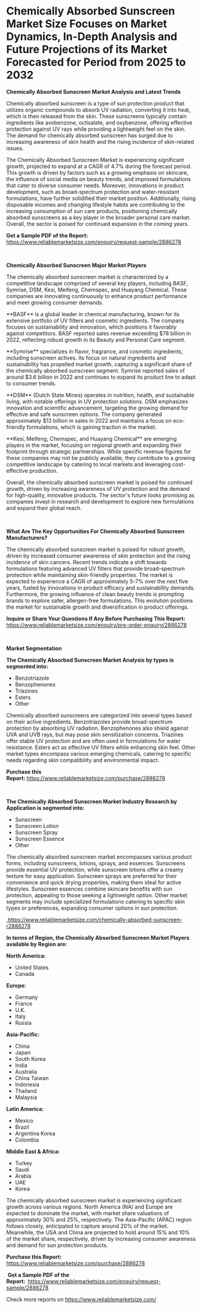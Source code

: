 <p><h1>Chemically Absorbed Sunscreen Market Size Focuses on Market Dynamics, In-Depth Analysis and Future Projections of its Market Forecasted for Period from 2025 to 2032</h1></p><p><strong>Chemically Absorbed Sunscreen Market Analysis and Latest Trends</strong></p>
<p><p>Chemically absorbed sunscreen is a type of sun protection product that utilizes organic compounds to absorb UV radiation, converting it into heat, which is then released from the skin. These sunscreens typically contain ingredients like avobenzone, octisalate, and oxybenzone, offering effective protection against UV rays while providing a lightweight feel on the skin. The demand for chemically absorbed sunscreen has surged due to increasing awareness of skin health and the rising incidence of skin-related issues.</p><p>The Chemically Absorbed Sunscreen Market is experiencing significant growth, projected to expand at a CAGR of 4.7% during the forecast period. This growth is driven by factors such as a growing emphasis on skincare, the influence of social media on beauty trends, and improved formulations that cater to diverse consumer needs. Moreover, innovations in product development, such as broad-spectrum protection and water-resistant formulations, have further solidified their market position. Additionally, rising disposable incomes and changing lifestyle habits are contributing to the increasing consumption of sun care products, positioning chemically absorbed sunscreens as a key player in the broader personal care market. Overall, the sector is poised for continued expansion in the coming years.</p></p>
<p><strong>Get a Sample PDF of the Report:&nbsp;</strong> <a href="https://www.reliablemarketsize.com/enquiry/request-sample/2886278?utm_campaign=2248&utm_medium=2&utm_source=Github&utm_content=ia&utm_term=13032025&utm_id=chemically-absorbed-sunscreen">https://www.reliablemarketsize.com/enquiry/request-sample/2886278</a></p>
<p>&nbsp;</p>
<p><strong>Chemically Absorbed Sunscreen Major Market Players</strong></p>
<p><p>The chemically absorbed sunscreen market is characterized by a competitive landscape comprised of several key players, including BASF, Symrise, DSM, Kesi, Meifeng, Chemspec, and Huayang Chemical. These companies are innovating continuously to enhance product performance and meet growing consumer demands.</p><p>**BASF** is a global leader in chemical manufacturing, known for its extensive portfolio of UV filters and cosmetic ingredients. The company focuses on sustainability and innovation, which positions it favorably against competitors. BASF reported sales revenue exceeding $78 billion in 2022, reflecting robust growth in its Beauty and Personal Care segment.</p><p>**Symrise** specializes in flavor, fragrance, and cosmetic ingredients, including sunscreen actives. Its focus on natural ingredients and sustainability has propelled market growth, capturing a significant share of the chemically absorbed sunscreen segment. Symrise reported sales of around $3.6 billion in 2022 and continues to expand its product line to adapt to consumer trends.</p><p>**DSM** (Dutch State Mines) operates in nutrition, health, and sustainable living, with notable offerings in UV protection solutions. DSM emphasizes innovation and scientific advancement, targeting the growing demand for effective and safe sunscreen options. The company generated approximately $13 billion in sales in 2022 and maintains a focus on eco-friendly formulations, which is gaining traction in the market.</p><p>**Kesi, Meifeng, Chemspec, and Huayang Chemical** are emerging players in the market, focusing on regional growth and expanding their footprint through strategic partnerships. While specific revenue figures for these companies may not be publicly available, they contribute to a growing competitive landscape by catering to local markets and leveraging cost-effective production.</p><p>Overall, the chemically absorbed sunscreen market is poised for continued growth, driven by increasing awareness of UV protection and the demand for high-quality, innovative products. The sector's future looks promising as companies invest in research and development to explore new formulations and expand their global reach.</p></p>
<p>&nbsp;</p>
<p><strong>What Are The Key Opportunities For Chemically Absorbed Sunscreen Manufacturers?</strong></p>
<p><p>The chemically absorbed sunscreen market is poised for robust growth, driven by increased consumer awareness of skin protection and the rising incidence of skin cancers. Recent trends indicate a shift towards formulations featuring advanced UV filters that provide broad-spectrum protection while maintaining skin-friendly properties. The market is expected to experience a CAGR of approximately 5-7% over the next five years, fueled by innovations in product efficacy and sustainability demands. Furthermore, the growing influence of clean beauty trends is prompting brands to explore safer, allergen-free formulations. This evolution positions the market for sustainable growth and diversification in product offerings.</p></p>
<p><strong>Inquire or Share Your Questions If Any Before Purchasing This Report:</strong> <a href="https://www.reliablemarketsize.com/enquiry/pre-order-enquiry/2886278?utm_campaign=2248&utm_medium=2&utm_source=Github&utm_content=ia&utm_term=13032025&utm_id=chemically-absorbed-sunscreen">https://www.reliablemarketsize.com/enquiry/pre-order-enquiry/2886278</a></p>
<p>&nbsp;</p>
<p><strong>Market Segmentation</strong></p>
<p><strong>The Chemically Absorbed Sunscreen Market Analysis by types is segmented into:</strong></p>
<p><ul><li>Benzotriazole</li><li>Benzophenones</li><li>Triazines</li><li>Esters</li><li>Other</li></ul></p>
<p><p>Chemically absorbed sunscreens are categorized into several types based on their active ingredients. Benzotriazoles provide broad-spectrum protection by absorbing UV radiation. Benzophenones also shield against UVA and UVB rays, but may pose skin sensitization concerns. Triazines offer stable UV protection and are often used in formulations for water resistance. Esters act as effective UV filters while enhancing skin feel. Other market types encompass various emerging chemicals, catering to specific needs regarding skin compatibility and environmental impact.</p></p>
<p><strong>Purchase this Report:&nbsp;</strong><a href="https://www.reliablemarketsize.com/purchase/2886278?utm_campaign=2248&utm_medium=2&utm_source=Github&utm_content=ia&utm_term=13032025&utm_id=chemically-absorbed-sunscreen">https://www.reliablemarketsize.com/purchase/2886278</a></p>
<p>&nbsp;</p>
<p><strong>The Chemically Absorbed Sunscreen Market Industry Research by Application is segmented into:</strong></p>
<p><ul><li>Sunscreen</li><li>Sunscreen Lotion</li><li>Sunscreen Spray</li><li>Sunscreen Essence</li><li>Other</li></ul></p>
<p><p>The chemically absorbed sunscreen market encompasses various product forms, including sunscreens, lotions, sprays, and essences. Sunscreens provide essential UV protection, while sunscreen lotions offer a creamy texture for easy application. Sunscreen sprays are preferred for their convenience and quick drying properties, making them ideal for active lifestyles. Sunscreen essences combine skincare benefits with sun protection, appealing to those seeking a lightweight option. Other market segments may include specialized formulations catering to specific skin types or preferences, expanding consumer options in sun protection.</p></p>
<p><a href="https://www.reliablemarketsize.com/chemically-absorbed-sunscreen-r2886278?utm_campaign=2248&utm_medium=2&utm_source=Github&utm_content=ia&utm_term=13032025&utm_id=chemically-absorbed-sunscreen">&nbsp;https://www.reliablemarketsize.com/chemically-absorbed-sunscreen-r2886278</a></p>
<p><strong>In terms of Region, the Chemically Absorbed Sunscreen Market Players available by Region are:</strong></p>
<p>
    <p> <strong> North America: </strong>
        <ul>
            <li>United States</li>
            <li>Canada</li>
        </ul>
        </p> 
    <p> <strong> Europe: </strong>
        <ul>
            <li>Germany</li>
            <li>France</li>
            <li>U.K.</li>
            <li>Italy</li>
            <li>Russia</li>
        </ul>
        </p> 
    <p> <strong> Asia-Pacific: </strong>
        <ul>
            <li>China</li>
            <li>Japan</li>
            <li>South Korea</li>
            <li>India</li>
            <li>Australia</li>
            <li>China Taiwan</li>
            <li>Indonesia</li>
            <li>Thailand</li>
            <li>Malaysia</li>
        </ul>
        </p> 
    <p> <strong> Latin America: </strong>
        <ul>
            <li>Mexico</li>
            <li>Brazil</li>
            <li>Argentina Korea</li>
            <li>Colombia</li>
        </ul>
        </p> 
    <p> <strong> Middle East & Africa: </strong>
        <ul>
            <li>Turkey</li>
            <li>Saudi</li>
            <li>Arabia</li>
            <li>UAE</li>
            <li>Korea</li>
        </ul>
    </p>
    </p>
<p><p>The chemically absorbed sunscreen market is experiencing significant growth across various regions. North America (NA) and Europe are expected to dominate the market, with market share valuations of approximately 30% and 25%, respectively. The Asia-Pacific (APAC) region follows closely, anticipated to capture around 20% of the market. Meanwhile, the USA and China are projected to hold around 15% and 10% of the market share, respectively, driven by increasing consumer awareness and demand for sun protection products.</p></p>
<p><strong>Purchase this Report: </strong><a href="https://www.reliablemarketsize.com/purchase/2886278?utm_campaign=2248&utm_medium=2&utm_source=Github&utm_content=ia&utm_term=13032025&utm_id=chemically-absorbed-sunscreen">https://www.reliablemarketsize.com/purchase/2886278</a></p>
<p>&nbsp;<strong>Get a Sample PDF of the Report:&nbsp;&nbsp;</strong><a href="https://www.reliablemarketsize.com/enquiry/request-sample/2886278?utm_campaign=2248&utm_medium=2&utm_source=Github&utm_content=ia&utm_term=13032025&utm_id=chemically-absorbed-sunscreen">https://www.reliablemarketsize.com/enquiry/request-sample/2886278</a></p>
<p><strong></strong></p>
<p>Check more reports on <a href="https://www.reliablemarketsize.com/?utm_campaign=2248&utm_medium=2&utm_source=Github&utm_content=ia&utm_term=13032025&utm_id=chemically-absorbed-sunscreen">https://www.reliablemarketsize.com/</a></p>